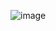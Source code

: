 ​![image](https://github.com/Jiyarathore/Leetcode/assets/96529109/fc897f76-d3f5-46a6-8875-c28da7d876b2)
